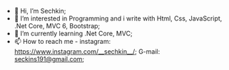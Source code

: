 - 👋 Hi, I’m Sechkin;
- 👀 I’m interested in Programming and i write with Html, Css, JavaScript, .Net Core, MVC 6, Bootstrap;
- 🌱 I’m currently learning .Net Core, MVC;
- 📫 How to reach me - instagram: https://www.instagram.com/__sechkin__/; G-mail: seckins191@gmail.com;

<!---
s3chkin/s3chkin is a ✨ special ✨ repository because its `README.md` (this file) appears on your GitHub profile.
You can click the Preview link to take a look at your changes.
--->
